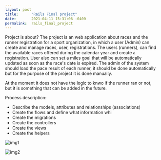 ```yaml
---
layout: post
title:      "Rails Final project"
date:       2021-04-11 15:31:06 -0400
permalink:  rails_final_project
---
```



Project is about?
The project is an web application about races and the runner registration for a sport organization, in which a user (Admin) can create and manage races, user, registrations. The users (runners), can find the available races offered during the calendar year and create a registration. 
User also can set a miles goal that will be automatically updated as soon as the race's date is expired. The admin of the system should load the pace result of each runner, it should be done automatically but for the purpose of the project it is done manually.

At the moment it does not have the logic to knwo if the runner ran or not, but it is something that can be added in the future.

Process description:
* Describe the models, attributes and relationships (associations)
* Create the flows and define what information whi
* Create the migrations 
* Create the controllers
* Create the views
* Create the helpers 


![img1](https://www.redhikari.com/clients/learnco/Rails-blog-1.jpg)


![img2](https://www.redhikari.com/clients/learnco/Rails-blog-2.jpg)







